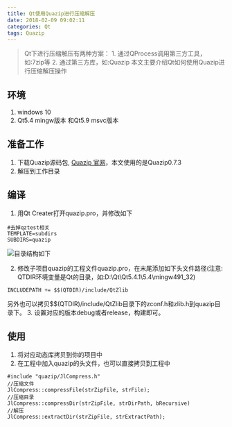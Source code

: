 ```yaml
---
title: Qt使用Quazip进行压缩解压
date: 2018-02-09 09:02:11
categories: Qt
tags: Quazip
---
```



> Qt下进行压缩解压有两种方案： 1. 通过QProcess调用第三方工具，如:7zip等 2. 通过第三方库，如:Quazip
> 本文主要介绍Qt如何使用Quazip进行压缩解压操作

<!--more-->
## 环境
1. windows 10
2. Qt5.4 mingw版本 和Qt5.9 msvc版本

## 准备工作
1. 下载Quazip源码包, [Quazip 官网](http://quazip.sourceforge.net/)，本文使用的是Quazip0.7.3
2. 解压到工作目录

## 编译
1. 用Qt Creater打开quazip.pro，并修改如下

```
#去掉qztest相关
TEMPLATE=subdirs
SUBDIRS=quazip
```
![目录结构如下](http://blog-res.oss-cn-hongkong.aliyuncs.com/pics/quazip1.jpg)

2. 修改子项目quazip的工程文件quazip.pro，在末尾添加如下头文件路径(注意: QTDIR环境变量是Qt的目录，如:D:\Qt\Qt5.4.1\5.4\mingw491_32)
```
INCLUDEPATH += $$(QTDIR)/include/QtZlib
```
另外也可以拷贝$$(QTDIR)/include/QtZlib目录下的zconf.h和zlib.h到quazip目录下。
3. 设置对应的版本debug或者release，构建即可。

## 使用
1. 将对应动态库拷贝到你的项目中
2. 在工程中加入quazip的头文件，也可以直接拷贝到工程中
```
#include "quazip/JlCompress.h"
//压缩文件
JlCompress::compressFile(strZipFile, strFile);
//压缩目录
JlCompress::compressDir(strZipFile, strDirPath, bRecursive)
//解压
JlCompress::extractDir(strZipFile, strExtractPath);
```